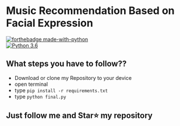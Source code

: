 # Music Recommendation Based on Facial Expression
[![forthebadge made-with-python](http://ForTheBadge.com/images/badges/made-with-python.svg)](https://www.python.org/)  
[![Python 3.6](https://img.shields.io/badge/python-3.6-blue.svg)](https://www.python.org/downloads/release/python-360/) 

## What steps you have to follow??
- Download or clone my Repository to your device
- open terminal
- type `pip install -r requirements.txt`
- type `python final.py`

## Just follow me and Star⭐ my repository